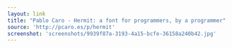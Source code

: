 ```yaml
---
layout: link
title: "Pablo Caro - Hermit: a font for programmers, by a programmer"
source: 'http://pcaro.es/p/hermit'
screenshot: 'screenshots/9939f87a-3193-4a15-bcfe-36158a240b42.jpg'
---
```


